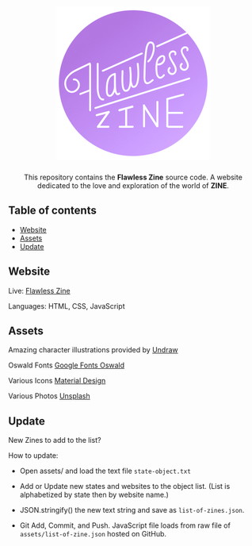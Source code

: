 <h1 align="center">
  <br>
   <img src="https://raw.githubusercontent.com/flawlesshacks/2020.Zinefest/master/assets/logo_purple.png" alt="Logo Flawless Zine" />
  <br>
</h1>

<p align="center">
  This repository contains the <strong>Flawless Zine</strong> source code.
  A website dedicated to the love and exploration of the world of <b>ZINE</b>.
</p>

## Table of contents

  * [Website](#website)
  * [Assets](#assets)
  * [Update](#update)


<h2 id="website">Website</h2>

Live: [Flawless Zine](https://flawlesshacks.github.io/2020.Zinefest/)

Languages:
HTML, CSS, JavaScript

<h2 id="assets">Assets</h2>

Amazing character illustrations provided by [Undraw](https://undraw.co/)

Oswald Fonts [Google Fonts Oswald](https://fonts.google.com/?selection.family=Oswald)

Various Icons [Material Design](https://material.io/)

Various Photos [Unsplash](https://unsplash.com/)

<h2 id="update">Update</h2>

New Zines to add to the list?

How to update:

- Open assets/ and load the text file `state-object.txt`

- Add or Update new states and websites to the object list. (List is alphabetized by state then by website name.)

- JSON.stringify() the new text string and save as `list-of-zines.json`.

- Git Add, Commit, and Push. JavaScript file loads from raw file of `assets/list-of-zine.json` hosted on GitHub.